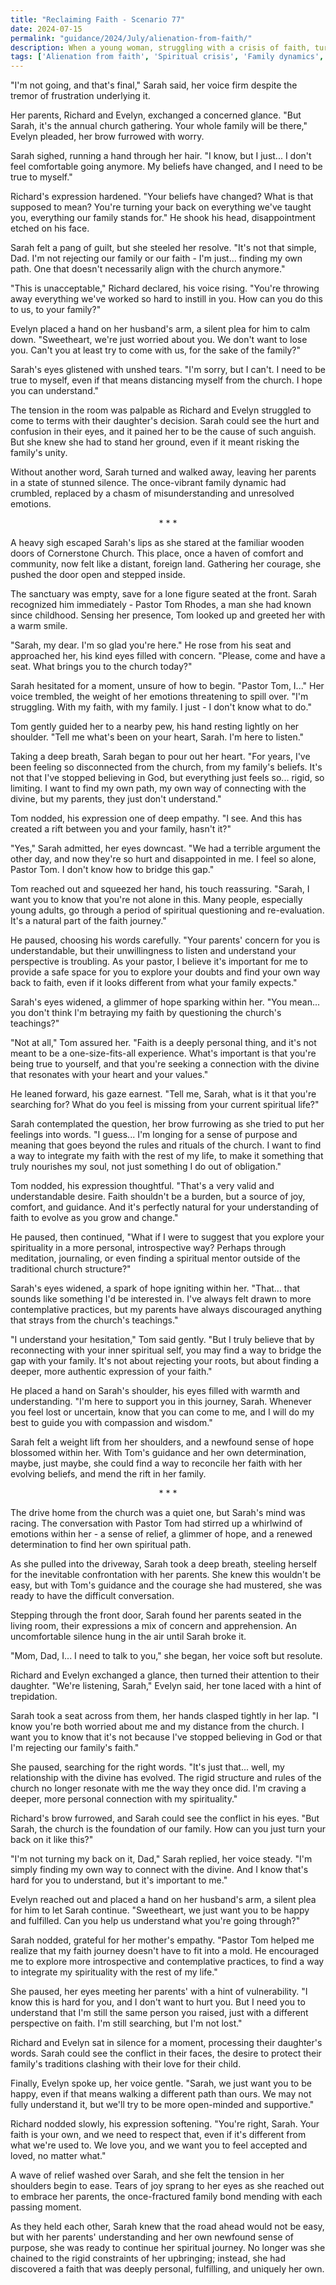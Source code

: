 ```yaml
---
title: "Reclaiming Faith - Scenario 77"
date: 2024-07-15
permalink: "guidance/2024/July/alienation-from-faith/"
description: When a young woman, struggling with a crisis of faith, turns her back on her religious upbringing, it causes a rift in her family. Seeking guidance, she visits Pastor Tom Rhodes, who helps her explore the roots of her spiritual disconnect and find a path back to her faith and loved ones.
tags: ['Alienation from faith', 'Spiritual crisis', 'Family dynamics', 'Pastoral guidance', 'Redemption and reconnection']
---
```

"I'm not going, and that's final," Sarah said, her voice firm despite the tremor of frustration underlying it.

Her parents, Richard and Evelyn, exchanged a concerned glance. "But Sarah, it's the annual church gathering. Your whole family will be there," Evelyn pleaded, her brow furrowed with worry.

Sarah sighed, running a hand through her hair. "I know, but I just... I don't feel comfortable going anymore. My beliefs have changed, and I need to be true to myself."

Richard's expression hardened. "Your beliefs have changed? What is that supposed to mean? You're turning your back on everything we've taught you, everything our family stands for." He shook his head, disappointment etched on his face.

Sarah felt a pang of guilt, but she steeled her resolve. "It's not that simple, Dad. I'm not rejecting our family or our faith - I'm just... finding my own path. One that doesn't necessarily align with the church anymore."

"This is unacceptable," Richard declared, his voice rising. "You're throwing away everything we've worked so hard to instill in you. How can you do this to us, to your family?"

Evelyn placed a hand on her husband's arm, a silent plea for him to calm down. "Sweetheart, we're just worried about you. We don't want to lose you. Can't you at least try to come with us, for the sake of the family?"

Sarah's eyes glistened with unshed tears. "I'm sorry, but I can't. I need to be true to myself, even if that means distancing myself from the church. I hope you can understand."

The tension in the room was palpable as Richard and Evelyn struggled to come to terms with their daughter's decision. Sarah could see the hurt and confusion in their eyes, and it pained her to be the cause of such anguish. But she knew she had to stand her ground, even if it meant risking the family's unity.

Without another word, Sarah turned and walked away, leaving her parents in a state of stunned silence. The once-vibrant family dynamic had crumbled, replaced by a chasm of misunderstanding and unresolved emotions.

<center>* * *</center>

A heavy sigh escaped Sarah's lips as she stared at the familiar wooden doors of Cornerstone Church. This place, once a haven of comfort and community, now felt like a distant, foreign land. Gathering her courage, she pushed the door open and stepped inside.

The sanctuary was empty, save for a lone figure seated at the front. Sarah recognized him immediately - Pastor Tom Rhodes, a man she had known since childhood. Sensing her presence, Tom looked up and greeted her with a warm smile.

"Sarah, my dear. I'm so glad you're here." He rose from his seat and approached her, his kind eyes filled with concern. "Please, come and have a seat. What brings you to the church today?"

Sarah hesitated for a moment, unsure of how to begin. "Pastor Tom, I..." Her voice trembled, the weight of her emotions threatening to spill over. "I'm struggling. With my faith, with my family. I just - I don't know what to do."

Tom gently guided her to a nearby pew, his hand resting lightly on her shoulder. "Tell me what's been on your heart, Sarah. I'm here to listen."

Taking a deep breath, Sarah began to pour out her heart. "For years, I've been feeling so disconnected from the church, from my family's beliefs. It's not that I've stopped believing in God, but everything just feels so... rigid, so limiting. I want to find my own path, my own way of connecting with the divine, but my parents, they just don't understand."

Tom nodded, his expression one of deep empathy. "I see. And this has created a rift between you and your family, hasn't it?"

"Yes," Sarah admitted, her eyes downcast. "We had a terrible argument the other day, and now they're so hurt and disappointed in me. I feel so alone, Pastor Tom. I don't know how to bridge this gap."

Tom reached out and squeezed her hand, his touch reassuring. "Sarah, I want you to know that you're not alone in this. Many people, especially young adults, go through a period of spiritual questioning and re-evaluation. It's a natural part of the faith journey."

He paused, choosing his words carefully. "Your parents' concern for you is understandable, but their unwillingness to listen and understand your perspective is troubling. As your pastor, I believe it's important for me to provide a safe space for you to explore your doubts and find your own way back to faith, even if it looks different from what your family expects."

Sarah's eyes widened, a glimmer of hope sparking within her. "You mean... you don't think I'm betraying my faith by questioning the church's teachings?"

"Not at all," Tom assured her. "Faith is a deeply personal thing, and it's not meant to be a one-size-fits-all experience. What's important is that you're being true to yourself, and that you're seeking a connection with the divine that resonates with your heart and your values."

He leaned forward, his gaze earnest. "Tell me, Sarah, what is it that you're searching for? What do you feel is missing from your current spiritual life?"

Sarah contemplated the question, her brow furrowing as she tried to put her feelings into words. "I guess... I'm longing for a sense of purpose and meaning that goes beyond the rules and rituals of the church. I want to find a way to integrate my faith with the rest of my life, to make it something that truly nourishes my soul, not just something I do out of obligation."

Tom nodded, his expression thoughtful. "That's a very valid and understandable desire. Faith shouldn't be a burden, but a source of joy, comfort, and guidance. And it's perfectly natural for your understanding of faith to evolve as you grow and change."

He paused, then continued, "What if I were to suggest that you explore your spirituality in a more personal, introspective way? Perhaps through meditation, journaling, or even finding a spiritual mentor outside of the traditional church structure?"

Sarah's eyes widened, a spark of hope igniting within her. "That... that sounds like something I'd be interested in. I've always felt drawn to more contemplative practices, but my parents have always discouraged anything that strays from the church's teachings."

"I understand your hesitation," Tom said gently. "But I truly believe that by reconnecting with your inner spiritual self, you may find a way to bridge the gap with your family. It's not about rejecting your roots, but about finding a deeper, more authentic expression of your faith."

He placed a hand on Sarah's shoulder, his eyes filled with warmth and understanding. "I'm here to support you in this journey, Sarah. Whenever you feel lost or uncertain, know that you can come to me, and I will do my best to guide you with compassion and wisdom."

Sarah felt a weight lift from her shoulders, and a newfound sense of hope blossomed within her. With Tom's guidance and her own determination, maybe, just maybe, she could find a way to reconcile her faith with her evolving beliefs, and mend the rift in her family.

<center>* * *</center>

The drive home from the church was a quiet one, but Sarah's mind was racing. The conversation with Pastor Tom had stirred up a whirlwind of emotions within her - a sense of relief, a glimmer of hope, and a renewed determination to find her own spiritual path.

As she pulled into the driveway, Sarah took a deep breath, steeling herself for the inevitable confrontation with her parents. She knew this wouldn't be easy, but with Tom's guidance and the courage she had mustered, she was ready to have the difficult conversation.

Stepping through the front door, Sarah found her parents seated in the living room, their expressions a mix of concern and apprehension. An uncomfortable silence hung in the air until Sarah broke it.

"Mom, Dad, I... I need to talk to you," she began, her voice soft but resolute.

Richard and Evelyn exchanged a glance, then turned their attention to their daughter. "We're listening, Sarah," Evelyn said, her tone laced with a hint of trepidation.

Sarah took a seat across from them, her hands clasped tightly in her lap. "I know you're both worried about me and my distance from the church. I want you to know that it's not because I've stopped believing in God or that I'm rejecting our family's faith."

She paused, searching for the right words. "It's just that... well, my relationship with the divine has evolved. The rigid structure and rules of the church no longer resonate with me the way they once did. I'm craving a deeper, more personal connection with my spirituality."

Richard's brow furrowed, and Sarah could see the conflict in his eyes. "But Sarah, the church is the foundation of our family. How can you just turn your back on it like this?"

"I'm not turning my back on it, Dad," Sarah replied, her voice steady. "I'm simply finding my own way to connect with the divine. And I know that's hard for you to understand, but it's important to me."

Evelyn reached out and placed a hand on her husband's arm, a silent plea for him to let Sarah continue. "Sweetheart, we just want you to be happy and fulfilled. Can you help us understand what you're going through?"

Sarah nodded, grateful for her mother's empathy. "Pastor Tom helped me realize that my faith journey doesn't have to fit into a mold. He encouraged me to explore more introspective and contemplative practices, to find a way to integrate my spirituality with the rest of my life."

She paused, her eyes meeting her parents' with a hint of vulnerability. "I know this is hard for you, and I don't want to hurt you. But I need you to understand that I'm still the same person you raised, just with a different perspective on faith. I'm still searching, but I'm not lost."

Richard and Evelyn sat in silence for a moment, processing their daughter's words. Sarah could see the conflict in their faces, the desire to protect their family's traditions clashing with their love for their child.

Finally, Evelyn spoke up, her voice gentle. "Sarah, we just want you to be happy, even if that means walking a different path than ours. We may not fully understand it, but we'll try to be more open-minded and supportive."

Richard nodded slowly, his expression softening. "You're right, Sarah. Your faith is your own, and we need to respect that, even if it's different from what we're used to. We love you, and we want you to feel accepted and loved, no matter what."

A wave of relief washed over Sarah, and she felt the tension in her shoulders begin to ease. Tears of joy sprang to her eyes as she reached out to embrace her parents, the once-fractured family bond mending with each passing moment.

As they held each other, Sarah knew that the road ahead would not be easy, but with her parents' understanding and her own newfound sense of purpose, she was ready to continue her spiritual journey. No longer was she chained to the rigid constraints of her upbringing; instead, she had discovered a faith that was deeply personal, fulfilling, and uniquely her own.

